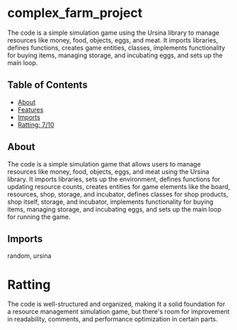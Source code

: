 # complex_farm_project

The code is a simple simulation game using the Ursina library to manage resources like money, food, objects, eggs, and meat. It imports libraries, defines functions, creates game entities, classes, implements functionality for buying items, managing storage, and incubating eggs, and sets up the main loop.

## Table of Contents

- [About](#about)
- [Features](#features)
- [Imports](#Imports)
- [Ratting: 7/10](#Rating)

## About

The code is a simple simulation game that allows users to manage resources like money, food, objects, eggs, and meat using the Ursina library. It imports libraries, sets up the environment, defines functions for updating resource counts, creates entities for game elements like the board, resources, shop, storage, and incubator, defines classes for shop products, shop itself, storage, and incubator, implements functionality for buying items, managing storage, and incubating eggs, and sets up the main loop for running the game.

## Imports

random, ursina 

# Ratting

The code is well-structured and organized, making it a solid foundation for a resource management simulation game, but there's room for improvement in readability, comments, and performance optimization in certain parts.
